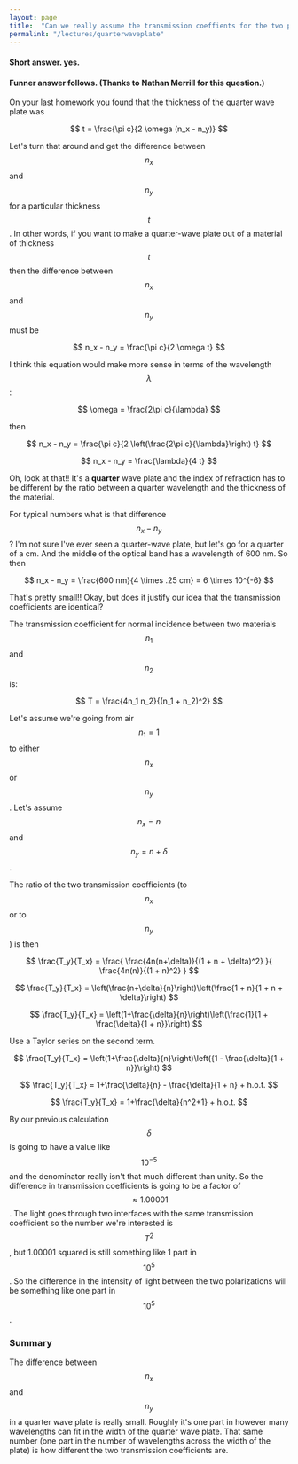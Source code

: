 ```yaml
---
layout: page
title:  "Can we really assume the transmission coeffients for the two polarizations are the same?"
permalink: "/lectures/quarterwaveplate"
---
```


#### Short answer.  yes.

#### Funner answer follows. (Thanks to Nathan Merrill for this question.)

On your last homework you found that the thickness of the quarter wave plate was

$$
t = \frac{\pi c}{2 \omega (n_x - n_y)}
$$

Let's turn that around and get the difference between $$n_x$$ and $$n_y$$ for a particular
thickness $$t$$.  In other words, if you want to make a quarter-wave plate out of a
material of thickness $$t$$ then the difference between $$n_x$$ and $$n_y$$ must be

$$
n_x - n_y = \frac{\pi c}{2 \omega t}
$$

I think this equation would make more sense in terms of the wavelength $$\lambda$$:

$$
\omega = \frac{2\pi c}{\lambda}
$$

then

$$
n_x - n_y = \frac{\pi c}{2 \left(\frac{2\pi c}{\lambda}\right) t}
$$

$$
n_x - n_y = \frac{\lambda}{4 t}
$$

Oh, look at that!!  It's a **quarter** wave plate and the index of refraction has to
be different by the ratio between a quarter wavelength and the thickness of the material.

For typical numbers what is that difference $$n_x - n_y$$?  I'm not sure I've ever seen a quarter-wave plate, but let's go for a quarter of a cm.  And the middle of the optical band has a wavelength of 600 nm.  So then

$$
n_x - n_y = \frac{600 nm}{4 \times .25 cm} = 6 \times 10^{-6}
$$

That's pretty small!!  Okay, but does it justify our idea that the transmission 
coefficients are identical?  

The transmission coefficient for normal incidence between two materials $$n_1$$ and
$$n_2$$ is:

$$
T = \frac{4n_1 n_2}{(n_1 + n_2)^2}
$$

Let's assume we're going from air $$n_1=1$$ to either $$n_x$$ or $$n_y$$. Let's assume
$$n_x = n$$ and $$n_y = n + \delta$$.

The ratio of the two transmission coefficients (to $$n_x$$ or to $$n_y$$) is then

$$
\frac{T_y}{T_x} = 
\frac{
 \frac{4n(n+\delta)}{(1 + n + \delta)^2}
}{
 \frac{4n(n)}{(1 + n)^2}
}
$$

$$
\frac{T_y}{T_x} = \left(\frac{n+\delta}{n}\right)\left(\frac{1 + n}{1 + n + \delta}\right) 
$$


$$
\frac{T_y}{T_x} = \left(1+\frac{\delta}{n}\right)\left(\frac{1}{1 + \frac{\delta}{1 + n}}\right) 
$$

Use a Taylor series on the second term.

$$
\frac{T_y}{T_x} = \left(1+\frac{\delta}{n}\right)\left({1 - \frac{\delta}{1 + n}}\right) 
$$

$$
\frac{T_y}{T_x} = 1+\frac{\delta}{n} - \frac{\delta}{1 + n} + h.o.t.
$$

$$
\frac{T_y}{T_x} = 1+\frac{\delta}{n^2+1}  + h.o.t.
$$

By our previous calculation $$\delta$$ is going to have a value like $$10^{-5}$$
and the denominator really isn't that much different than unity.  So the difference
in transmission coefficients is going to be a factor of $$\approx 1.00001$$.
The light goes through two interfaces with the same transmission coefficient so
the number we're interested is $$T^2$$, but
1.00001 squared is still something like 1 part in $$10^5$$.
So the difference in the intensity of light between the two polarizations will
be something like one part in 
$$10^5$$.

### Summary

The difference between $$n_x$$ and $$n_y$$ in a quarter wave plate is really small.   Roughly
it's one part in however many wavelengths can fit in the width of the quarter wave plate. 
That same number (one part in the number of wavelengths across the width of the plate) is
how different the two transmission coefficients are.



